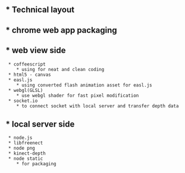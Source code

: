 ## * Technical layout
  ## * chrome web app packaging
  ## * web view side
     * coffeescript
        * using for neat and clean coding
     * html5 - canvas
     * easl.js
        * using converted flash animation asset for easl.js
     * webgl(GLSL)
        * use webgl shader for fast pixel modification
     * socket.io
        * to connect socket with local server and transfer depth data
  ## * local server side
     * node.js
     * libfreenect
     * node png
     * kinect-depth
     * node static
        * for packaging
